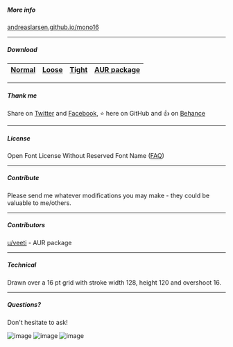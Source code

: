 ##### More info
[andreaslarsen.github.io/mono16](http://andreaslarsen.github.io/mono16)

----
##### Download
| [Normal](https://github.com/andreaslarsen/mono16/blob/master/Mono16-Normal.ttf?raw=true) | [Loose](https://github.com/andreaslarsen/mono16/blob/master/Mono16-Loose.ttf?raw=true) | [Tight](https://github.com/andreaslarsen/mono16/blob/master/Mono16-Tight.ttf?raw=true) | [AUR package](https://aur.archlinux.org/packages/ttf-mono16-git/) |
| ---- | ---- | ---- | ---- |

----
##### Thank me 
Share on [Twitter](https://twitter.com/intent/tweet?text=Mono16+programming+fonts+by+%40andreaslarsendk+http%3A%2F%2Fandreaslarsen.github.io%2Fmono16%2F) and [Facebook](https://www.facebook.com/sharer/sharer.php?s=100&p[url]=https://andreaslarsen.github.io/mono16/), :star: here on GitHub and :+1: on [Behance](https://www.behance.net/gallery/25073801/Mono16-Free-Programming-Fonts) 

----
##### License
Open Font License Without Reserved Font Name ([FAQ](http://scripts.sil.org/cms/scripts/page.php?item_id=OFL-FAQ_web))

----
##### Contribute
Please send me whatever modifications you may make - they could be valuable to me/others.

----
##### Contributors
[u/veeti](http://www.reddit.com/user/veeti) - AUR package

----
##### Technical
Drawn over a 16 pt grid with stroke width 128, height 120 and overshoot 16.

----
##### Questions?
Don't hesitate to ask!

![image](https://github.com/andreaslarsen/mono16/blob/master/Screenshots/Mono16NormalWhiteLowRes.png?raw=true)
![image](https://github.com/andreaslarsen/mono16/blob/master/Screenshots/Mono16TightWhiteLowRes.png?raw=true)
![image](https://github.com/andreaslarsen/mono16/blob/master/Screenshots/Mono16WideWhiteLowRes.png?raw=true)
